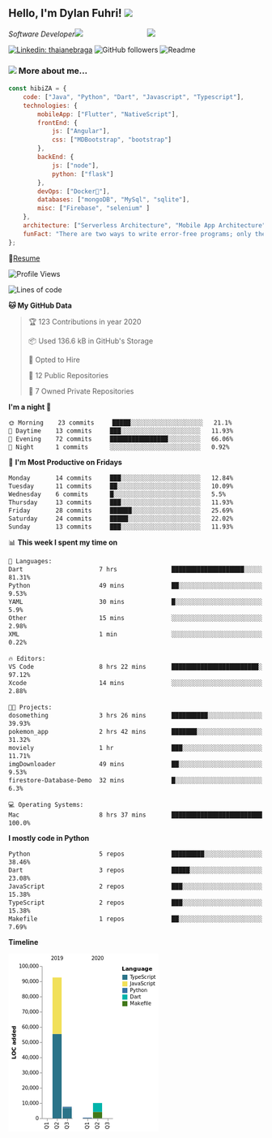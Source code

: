 <h2>Hello, I'm Dylan Fuhri! <img src="https://media.giphy.com/media/12oufCB0MyZ1Go/giphy.gif" width="50"></h2>
<img align='right' src="https://media.giphy.com/media/836HiJc7pgzy8iNXCn/giphy.gif" width="230">
<p><em>Software Developer</a><img src="https://media.giphy.com/media/WUlplcMpOCEmTGBtBW/giphy.gif" width="30"> 
</em></p>

[![Linkedin: thaianebraga](https://img.shields.io/badge/-Dylan-blue?style=flat-square&logo=Linkedin&logoColor=white&link=https://www.linkedin.com/in/dylan-fuhri/)](https://www.linkedin.com/in/dylan-fuhri/)
![GitHub followers](https://img.shields.io/github/followers/HibiZA?style=social)
![Readme](https://github.com/HibiZA/HibiZA/workflows/Readme/badge.svg)

### <img src="https://media.giphy.com/media/VgCDAzcKvsR6OM0uWg/giphy.gif" width="50"> More about me...  

```javascript
const hibiZA = {
    code: ["Java", "Python", "Dart", "Javascript", "Typescript"],
    technologies: {
        mobileApp: ["Flutter", "NativeScript"],
        frontEnd: {
            js: ["Angular"],
            css: ["MDBootstrap", "bootstrap"]
        },
        backEnd: {
            js: ["node"],
            python: ["flask"]
        },
        devOps: ["Docker🐳"],
        databases: ["mongoDB", "MySql", "sqlite"],
        misc: ["Firebase", "selenium" ]
    },
    architecture: ["Serverless Architecture", "Mobile App Architecture"],
    funFact: "There are two ways to write error-free programs; only the third one works"
};
```
📝[Resume](https://drive.google.com/file/d/1RjxKCcvUeoyYgnL_eCwQ9zay77Ayr0Xu/view?usp=sharing)
<!--START_SECTION:waka-->
![Profile Views](http://img.shields.io/badge/Profile%20Views-247-blue)

![Lines of code](https://img.shields.io/badge/From%20Hello%20World%20I've%20written-85585%20Lines%20of%20code-blue)

**🐱 My GitHub Data** 

> 🏆 123 Contributions in year 2020
 > 
> 📦 Used 136.6 kB in GitHub's Storage 
 > 
> 💼 Opted to Hire
 > 
> 📜 12 Public Repositories 
 > 
> 🔑 7 Owned Private Repositories 

**I'm a night 🦉** 

```text
🌞 Morning    23 commits     █████░░░░░░░░░░░░░░░░░░░░   21.1% 
🌆 Daytime    13 commits     ███░░░░░░░░░░░░░░░░░░░░░░   11.93% 
🌃 Evening    72 commits     ████████████████░░░░░░░░░   66.06% 
🌙 Night      1 commits      ░░░░░░░░░░░░░░░░░░░░░░░░░   0.92%

```
📅 **I'm Most Productive on Fridays** 

```text
Monday       14 commits     ███░░░░░░░░░░░░░░░░░░░░░░   12.84% 
Tuesday      11 commits     ██░░░░░░░░░░░░░░░░░░░░░░░   10.09% 
Wednesday    6 commits      █░░░░░░░░░░░░░░░░░░░░░░░░   5.5% 
Thursday     13 commits     ███░░░░░░░░░░░░░░░░░░░░░░   11.93% 
Friday       28 commits     ██████░░░░░░░░░░░░░░░░░░░   25.69% 
Saturday     24 commits     █████░░░░░░░░░░░░░░░░░░░░   22.02% 
Sunday       13 commits     ███░░░░░░░░░░░░░░░░░░░░░░   11.93%

```


📊 **This week I spent my time on** 

```text
💬 Languages: 
Dart                     7 hrs               ████████████████████░░░░░   81.31% 
Python                   49 mins             ██░░░░░░░░░░░░░░░░░░░░░░░   9.53% 
YAML                     30 mins             █░░░░░░░░░░░░░░░░░░░░░░░░   5.9% 
Other                    15 mins             ░░░░░░░░░░░░░░░░░░░░░░░░░   2.98% 
XML                      1 min               ░░░░░░░░░░░░░░░░░░░░░░░░░   0.22%

🔥 Editors: 
VS Code                  8 hrs 22 mins       ████████████████████████░   97.12% 
Xcode                    14 mins             ░░░░░░░░░░░░░░░░░░░░░░░░░   2.88%

🐱‍💻 Projects: 
dosomething              3 hrs 26 mins       ██████████░░░░░░░░░░░░░░░   39.93% 
pokemon_app              2 hrs 42 mins       ███████░░░░░░░░░░░░░░░░░░   31.32% 
moviely                  1 hr                ███░░░░░░░░░░░░░░░░░░░░░░   11.71% 
imgDownloader            49 mins             ██░░░░░░░░░░░░░░░░░░░░░░░   9.53% 
firestore-Database-Demo  32 mins             █░░░░░░░░░░░░░░░░░░░░░░░░   6.3%

💻 Operating Systems: 
Mac                      8 hrs 37 mins       █████████████████████████   100.0%

```

**I mostly code in Python** 

```text
Python                   5 repos             █████████░░░░░░░░░░░░░░░░   38.46% 
Dart                     3 repos             █████░░░░░░░░░░░░░░░░░░░░   23.08% 
JavaScript               2 repos             ███░░░░░░░░░░░░░░░░░░░░░░   15.38% 
TypeScript               2 repos             ███░░░░░░░░░░░░░░░░░░░░░░   15.38% 
Makefile                 1 repos             ██░░░░░░░░░░░░░░░░░░░░░░░   7.69%

```


**Timeline**

![Chart not found](https://github.com/HibiZA/HibiZA/blob/master/charts/bar_graph.png) 


<!--END_SECTION:waka-->
